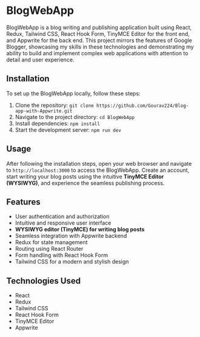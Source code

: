 # BlogWebApp

BlogWebApp is a blog writing and publishing application built using React, Redux, Tailwind CSS, React Hook Form, TinyMCE Editor for the front end, and Appwrite for the back end. This project mirrors the features of Google Blogger, showcasing my skills in these technologies and demonstrating my ability to build and implement complex web applications with attention to detail and user experience.


## Installation

To set up the BlogWebApp locally, follow these steps:

1. Clone the repository: `git clone https://github.com/Gourav224/Blog-app-with-Appwrite.git`
2. Navigate to the project directory: `cd BlogWebApp`
3. Install dependencies: `npm install`
4. Start the development server: `npm run dev`

## Usage

After following the installation steps, open your web browser and navigate to `http://localhost:3000` to access the BlogWebApp. Create an account, start writing your blog posts using the intuitive **TinyMCE Editor (WYSIWYG)**, and experience the seamless publishing process.

## Features

- User authentication and authorization
- Intuitive and responsive user interface
- **WYSIWYG editor (TinyMCE) for writing blog posts**
- Seamless integration with Appwrite backend
- Redux for state management
- Routing using React Router
- Form handling with React Hook Form
- Tailwind CSS for a modern and stylish design

## Technologies Used

- React
- Redux
- Tailwind CSS
- React Hook Form
- TinyMCE Editor
- Appwrite

 

